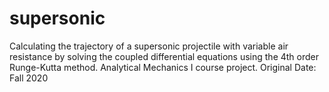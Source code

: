# supersonic
Calculating the trajectory of a supersonic projectile with variable air resistance by solving the coupled differential equations using the 4th order Runge-Kutta method. Analytical Mechanics I course project. Original Date: Fall 2020
